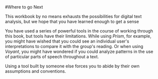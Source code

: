 #Where to go Next

This workbook by no means exhausts the possibilities for digital text analysis, but we hope that you have learned enough to get a sense 

You have used a series of powerful tools in the course of working through this book, but tools have their limitations. While using *Prism*, for example, you might have wished that you could see an individual user's interpretations to compare it with the group's reading. Or when using *Voyant*, you might have wondered if you could analyze patterns in the use of particular parts of speech throughout a text. 

Using a tool built by someone else forces you to abide by their own assumptions and conventions. 